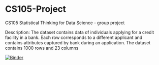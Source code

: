 # CS105-Project
CS105 Statistical Thinking for Data Science - group project

Description: The dataset contains data of individuals applying for a credit facility in a bank. 
Each row corresponds to a different applicant and contains attributes captured by bank during an application. 
The dataset contains 1000 rows and 23 columns

[![Binder](https://mybinder.org/badge_logo.svg)](https://mybinder.org/v2/gh/PanMingwei/CS105-Project.git/binder?labpath=CS105%20Project%20Submission%20Part%20I%202023.ipynb)

